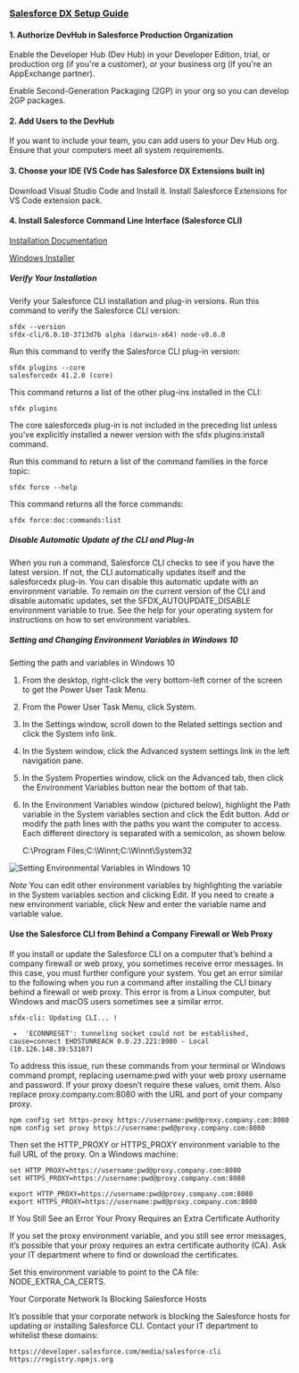 ### [Salesforce DX Setup Guide](https://developer.salesforce.com/docs/atlas.en-us.sfdx_setup.meta/sfdx_setup/sfdx_setup_intro.htm)

#### 1.  Authorize DevHub in Salesforce Production Organization

Enable the Developer Hub (Dev Hub) in your Developer Edition, trial, or production org (if you're a customer), or your business org (if you're an AppExchange partner).

Enable Second-Generation Packaging (2GP) in your org so you can develop 2GP packages.


#### 2.  Add Users to the DevHub
If you want to include your team, you can add users to your Dev Hub org.
Ensure that your computers meet all system requirements.


#### 3.  Choose your IDE (VS Code has Salesforce DX Extensions built in)
Download Visual Studio Code and Install it.  Install Salesforce Extensions for VS Code extension pack.

#### 4.  Install Salesforce Command Line Interface (Salesforce CLI)
[Installation Documentation](https://developer.salesforce.com/docs/atlas.en-us.sfdx_setup.meta/sfdx_setup/sfdx_setup_install_cli.htm#sfdx_setup_install_cli)

[Windows Installer](https://developer.salesforce.com/tools/sfdxcli)

##### Verify Your Installation
Verify your Salesforce CLI installation and plug-in versions.
Run this command to verify the Salesforce CLI version:

    sfdx --version
    sfdx-cli/6.0.10-3713d7b alpha (darwin-x64) node-v8.6.0
    
Run this command to verify the Salesforce CLI plug-in version:

    sfdx plugins --core
    salesforcedx 41.2.0 (core)

This command returns a list of the other plug-ins installed in the CLI:

    sfdx plugins

The core salesforcedx plug-in is not included in the preceding list unless you’ve explicitly installed a newer version with the sfdx plugins:install command.

Run this command to return a list of the command families in the force topic:

    sfdx force --help

This command returns all the force commands:

    sfdx force:doc:commands:list
    
    
##### Disable Automatic Update of the CLI and Plug-In
When you run a command, Salesforce CLI checks to see if you have the latest version. If not, the CLI automatically updates itself and the salesforcedx plug-in. You can disable this automatic update with an environment variable.
To remain on the current version of the CLI and disable automatic updates, set the SFDX_AUTOUPDATE_DISABLE environment variable to true. See the help for your operating system for instructions on how to set environment variables.

##### Setting and Changing Environment Variables in Windows 10

Setting the path and variables in Windows 10
1. From the desktop, right-click the very bottom-left corner of the screen to get the Power User Task Menu.
2. From the Power User Task Menu, click System.
3. In the Settings window, scroll down to the Related settings section and click the System info link.
4. In the System window, click the Advanced system settings link in the left navigation pane.
5. In the System Properties window, click on the Advanced tab, then click the Environment Variables button near the bottom of that tab.
6. In the Environment Variables window (pictured below), highlight the Path variable in the System variables section and click the Edit button. Add or modify the path lines with the paths you want the computer to access. Each different directory is separated with a semicolon, as shown below.

    C:\Program Files;C:\Winnt;C:\Winnt\System32
    
![Setting Environmental Variables in Windows 10](https://www.screencast.com/t/fUE7yOVni1)

*Note*
You can edit other environment variables by highlighting the variable in the System variables section and clicking Edit. If you need to create a new environment variable, click New and enter the variable name and variable value.

#### Use the Salesforce CLI from Behind a Company Firewall or Web Proxy
If you install or update the Salesforce CLI on a computer that’s behind a company firewall or web proxy, you sometimes receive error messages. In this case, you must further configure your system.
You get an error similar to the following when you run a command after installing the CLI binary behind a firewall or web proxy. This error is from a Linux computer, but Windows and macOS users sometimes see a similar error.

    sfdx-cli: Updating CLI... !

     ▸  'ECONNRESET': tunneling socket could not be established, cause=connect EHOSTUNREACH 0.0.23.221:8080 - Local (10.126.148.39:53107)

To address this issue, run these commands from your terminal or Windows command prompt, replacing username:pwd with your web proxy username and password. If your proxy doesn’t require these values, omit them. Also replace proxy.company.com:8080 with the URL and port of your company proxy.

    npm config set https-proxy https://username:pwd@proxy.company.com:8080
    npm config set proxy https://username:pwd@proxy.company.com:8080

Then set the HTTP_PROXY or HTTPS_PROXY environment variable to the full URL of the proxy. On a Windows machine:

    set HTTP_PROXY=https://username:pwd@proxy.company.com:8080
    set HTTPS_PROXY=https://username:pwd@proxy.company.com:8080

    export HTTP_PROXY=https://username:pwd@proxy.company.com:8080
    export HTTPS_PROXY=https://username:pwd@proxy.company.com:8080


If You Still See an Error
Your Proxy Requires an Extra Certificate Authority

If you set the proxy environment variable, and you still see error messages, it’s possible that your proxy requires an extra certificate authority (CA). Ask your IT department where to find or download the certificates.

Set this environment variable to point to the CA file: NODE_EXTRA_CA_CERTS.

Your Corporate Network Is Blocking Salesforce Hosts

It’s possible that your corporate network is blocking the Salesforce hosts for updating or installing Salesforce CLI. Contact your IT department to whitelist these domains:

    https://developer.salesforce.com/media/salesforce-cli
    https://registry.npmjs.org


